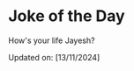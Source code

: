 # Joke of the Day

<!-- #joke -->
How's your life Jayesh?

Updated on: [13/11/2024]
<!-- #jokeEnd -->